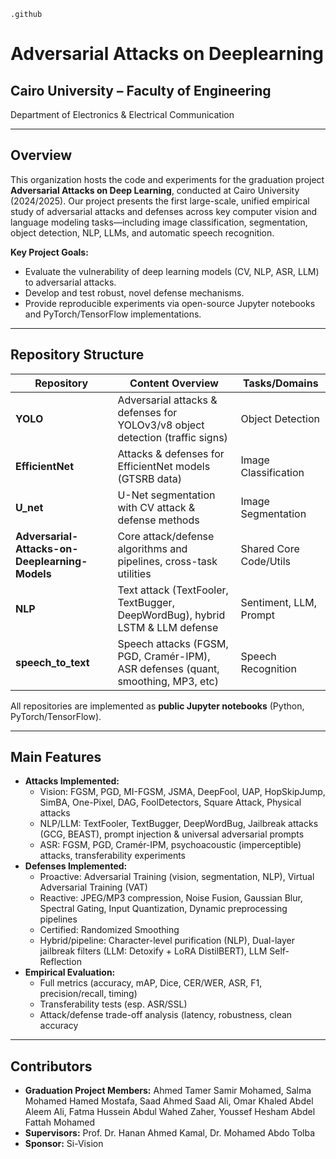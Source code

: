     .github

# Adversarial Attacks on Deeplearning

## Cairo University – Faculty of Engineering

Department of Electronics & Electrical Communication

------

## Overview

This organization hosts the code and experiments for the graduation project **Adversarial Attacks on Deep Learning**, conducted at Cairo University (2024/2025). Our project presents the first large-scale, unified empirical study of adversarial attacks and defenses across key computer vision and language modeling tasks—including image classification, segmentation, object detection, NLP, LLMs, and automatic speech recognition.

**Key Project Goals:**

- Evaluate the vulnerability of deep learning models (CV, NLP, ASR, LLM) to adversarial attacks.
- Develop and test robust, novel defense mechanisms.
- Provide reproducible experiments via open-source Jupyter notebooks and PyTorch/TensorFlow implementations.

------

## Repository Structure

| Repository                                     | Content Overview                                             | Tasks/Domains          |
| ---------------------------------------------- | ------------------------------------------------------------ | ---------------------- |
| **YOLO**                                       | Adversarial attacks & defenses for YOLOv3/v8 object detection (traffic signs) | Object Detection       |
| **EfficientNet**                               | Attacks & defenses for EfficientNet models (GTSRB data)      | Image Classification   |
| **U_net**                                      | U-Net segmentation with CV attack & defense methods          | Image Segmentation     |
| **Adversarial-Attacks-on-Deeplearning-Models** | Core attack/defense algorithms and pipelines, cross-task utilities | Shared Core Code/Utils |
| **NLP**                                        | Text attack (TextFooler, TextBugger, DeepWordBug), hybrid LSTM & LLM defense | Sentiment, LLM, Prompt |
| **speech_to_text**                             | Speech attacks (FGSM, PGD, Cramér-IPM), ASR defenses (quant, smoothing, MP3, etc) | Speech Recognition     |

All repositories are implemented as **public Jupyter notebooks** (Python, PyTorch/TensorFlow).

------

## Main Features

- **Attacks Implemented:**
  - Vision: FGSM, PGD, MI-FGSM, JSMA, DeepFool, UAP, HopSkipJump, SimBA, One-Pixel, DAG, FoolDetectors, Square Attack, Physical attacks
  - NLP/LLM: TextFooler, TextBugger, DeepWordBug, Jailbreak attacks (GCG, BEAST), prompt injection & universal adversarial prompts
  - ASR: FGSM, PGD, Cramér-IPM, psychoacoustic (imperceptible) attacks, transferability experiments
- **Defenses Implemented:**
  - Proactive: Adversarial Training (vision, segmentation, NLP), Virtual Adversarial Training (VAT)
  - Reactive: JPEG/MP3 compression, Noise Fusion, Gaussian Blur, Spectral Gating, Input Quantization, Dynamic preprocessing pipelines
  - Certified: Randomized Smoothing
  - Hybrid/pipeline: Character-level purification (NLP), Dual-layer jailbreak filters (LLM: Detoxify + LoRA DistilBERT), LLM Self-Reflection
- **Empirical Evaluation:**
  - Full metrics (accuracy, mAP, Dice, CER/WER, ASR, F1, precision/recall, timing)
  - Transferability tests (esp. ASR/SSL)
  - Attack/defense trade-off analysis (latency, robustness, clean accuracy

------

## Contributors

- **Graduation Project Members:** Ahmed Tamer Samir Mohamed, Salma Mohamed Hamed Mostafa, Saad Ahmed Saad Ali, Omar Khaled Abdel Aleem Ali, Fatma Hussein Abdul Wahed Zaher, Youssef Hesham Abdel Fattah Mohamed
- **Supervisors:** Prof. Dr. Hanan Ahmed Kamal, Dr. Mohamed Abdo Tolba
- **Sponsor:** Si-Vision
